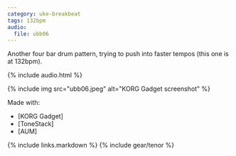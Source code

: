 ```yaml
---
category: uke-breakbeat
tags: 132bpm
audio:
  file: ubb06
---
```

Another four bar drum pattern, trying to push into faster tempos (this one is at 132bpm).

{% include audio.html %}

{% include img src="ubb06.jpeg" alt="KORG Gadget screenshot" %}

Made with:

* [KORG Gadget]
* [ToneStack]
* [AUM]

{% include links.markdown %}
{% include gear/tenor %}